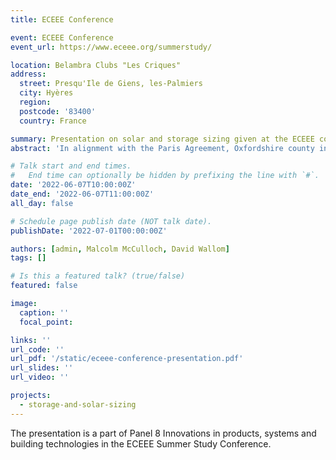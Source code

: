 ```yaml
---
title: ECEEE Conference

event: ECEEE Conference
event_url: https://www.eceee.org/summerstudy/

location: Belambra Clubs "Les Criques"
address:
  street: Presqu'Ile de Giens, les-Palmiers
  city: Hyères
  region:
  postcode: '83400'
  country: France

summary: Presentation on solar and storage sizing given at the ECEEE conference.
abstract: 'In alignment with the Paris Agreement, Oxfordshire county in the United Kingdom aims to become carbon neutral by 2050. Renewable energy help achieve this target by reducing the reliance on carbon-intensive grid electricity. Thus, this research seeks to determine the optimal solar generation and lithium battery storage size to reduce building grid electricity reliance. The analysis starts with modeling the hourly electricity demand. The model uses Elexon building electricity settlement profiles, and assembles them into the hourly demand profile according to the quantity and types of buildings in Oxfordshire. Then, the hourly solar generation is modeled using Pfenninger and Staffell method. Solar photovoltaic and lithium batteries are sized using an iterative method. First, the method iterates through the solar size search range. At each solar size, the method then iterates through the storage size search range. The renewable system is simulated at each iteration using hourly demand and generation data with a simplified system setup and the conventional operation strategy. The sizing method outputs combinations of solar size, battery size, and the resulting grid electricity consumption. The levelized cost of electricity for each combination is calculated, and the lowest cost combination is the optimal sizing. Solar and battery costs are projected from 2019 to 2100, and the optimal sizing is calculated for each year. The result shows that solar generation is cheap but not as flexible as the grid. Battery storage can provide flexibility, but it is too expensive and therefore not utilized. Thus, the optimal solar system is sized to only meet the demand during peak generation, reducing excess generation that cannot be stored. However, as solar and battery prices continue to drop, they will take up greater portions of the energy system, and reduce more grid electricity demand.'

# Talk start and end times.
#   End time can optionally be hidden by prefixing the line with `#`.
date: '2022-06-07T10:00:00Z'
date_end: '2022-06-07T11:00:00Z'
all_day: false

# Schedule page publish date (NOT talk date).
publishDate: '2022-07-01T00:00:00Z'

authors: [admin, Malcolm McCulloch, David Wallom]
tags: []

# Is this a featured talk? (true/false)
featured: false

image:
  caption: ''
  focal_point: 

links: ''
url_code: ''
url_pdf: '/static/eceee-conference-presentation.pdf'
url_slides: ''
url_video: ''

projects:
  - storage-and-solar-sizing
---
```

The presentation is a part of Panel 8 Innovations in products, systems and building technologies in the ECEEE Summer Study Conference.

